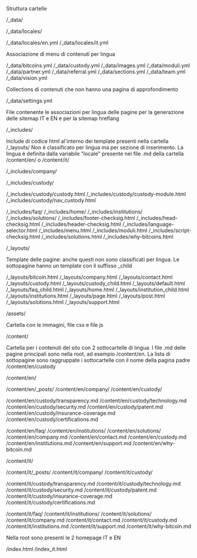 Struttura cartelle

/_data/

/_data/locales/

/_data/locales/en.yml
/_data/locales/it.yml

Associazione di menu di contenuti per lingua

/_data/bitcoins.yml
/_data/custody.yml
/_data/images.yml
/_data/moduli.yml
/_data/partner.yml
/_data/referral.yml
/_data/sections.yml
/_data/team.yml
/_data/vision.yml

Collections di contenuti che non hanno una pagina di approfondimento

/_data/settings.yml

File contenente le associazioni per lingua delle pagine per la generazione delle sitemap IT e EN e per la sitemap hreflang


/_includes/

Include di codice html al'interno dei template presenti nella cartella /_layouts/
Non è classificato per lingua ma per sezione di inserimento. 
La lingua è definita dalla variabile "locale" presente nei file .md della cartella /content/en/ o /content/it/


/_includes/company/

/_includes/custody/

/_includes/custody/custody.html
/_includes/custody/custody-module.html
/_includes/custody/nav_custody.html


/_includes/faq/
/_includes/home/
/_includes/institutions/
/_includes/solutions/
/_includes/footer-checksig.html
/_includes/head-checksig.html
/_includes/header-checksig.html
/_includes/language-selector.html
/_includes/menu.html
/_includes/moduli.html
/_includes/script-checksig.html
/_includes/solutions.html
/_includes/why-bitcoins.html

/_layouts/

Template delle pagine: anche questi non sono classificati per lingua. 
Le sottopagine hanno un template con il suffisso _child

/_layouts/bitcoin.html
/_layouts/company.html
/_layouts/contact.html
/_layouts/custody.html
/_layouts/custody_child.html
/_layouts/default.html
/_layouts/faq_child.html
/_layouts/home.html
/_layouts/institution_child.html
/_layouts/institutions.html
/_layouts/page.html
/_layouts/post.html
/_layouts/solutions.html
/_layouts/support.html


/assets/

Cartella con le immagini, file css e file js

/content/

Cartella per i contenuti del sito con 2 sottocartelle di lingua.
I file .md delle pagine principali sono nella root, ad esempio /content/en. 
La lista di sottopagine sono raggruppate i sottocartelle con il nome della pagina padre /content/en/custody

/content/en/

/content/en/_posts/
/content/en/company/
/content/en/custody/

/content/en/custody/transparency.md
/content/en/custody/technology.md
/content/en/custody/security.md
/content/en/custody/patent.md
/content/en/custody/insurance-coverage.md
/content/en/custody/certifications.md

/content/en/faq/
/content/en/institutions/
/content/en/solutions/
/content/en/company.md
/content/en/contact.md
/content/en/custody.md
/content/en/institutions.md
/content/en/support.md
/content/en/why-bitcoin.md


/content/it/

/content/it/_posts/
/content/it/company/
/content/it/custody/

/content/it/custody/transparency.md
/content/it/custody/technology.md
/content/it/custody/security.md
/content/it/custody/patent.md
/content/it/custody/insurance-coverage.md
/content/it/custody/certifications.md


/content/it/faq/
/content/it/institutions/
/content/it/solutions/
/content/it/company.md
/content/it/contact.md
/content/it/custody.md
/content/it/institutions.md
/content/it/support.md
/content/it/why-bitcoin.md

Nella root sono presenti le 2 homepage IT e EN

/index.html
/index_it.html